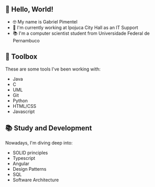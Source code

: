 ## 👋 Hello, World!

- 🤓 My name is Gabriel Pimentel
- 🔭 I'm currently working at Ipojuca City Hall as an IT Support
- 📚 I'm a computer scientist student from Universidade Federal de Pernambuco

## 🧰 Toolbox
These are some tools I've been working with:

- Java
- C
- UML
- Git
- Python
- HTML/CSS
- Javascript

## 📚 Study and Development
Nowadays, I'm diving deep into:

- SOLID principles
- Typescript
- Angular
- Design Patterns
- SQL
- Software Architecture
